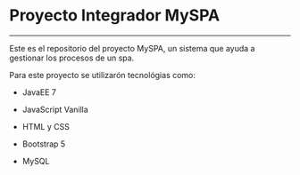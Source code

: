 # Proyecto Integrador MySPA

- - - 

Este es el repositorio del proyecto MySPA, un sistema que ayuda a gestionar los procesos de un spa.

Para este proyecto se utilizarón tecnológias como:

- JavaEE 7

- JavaScript Vanilla

- HTML y CSS

- Bootstrap 5

- MySQL


